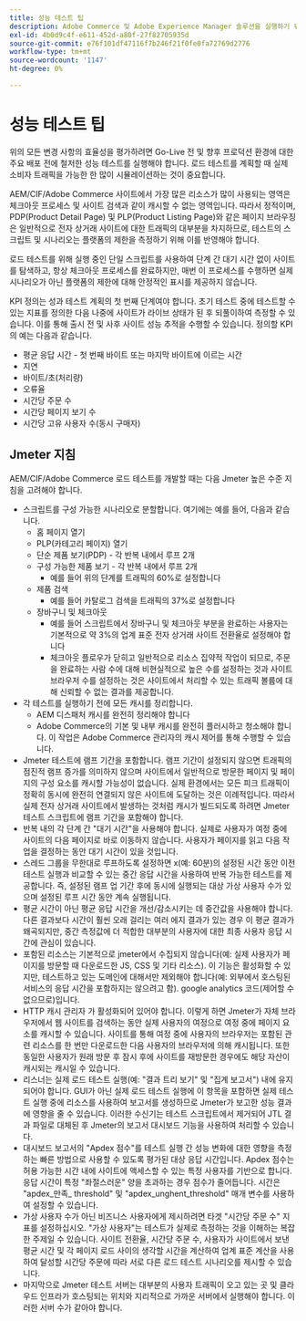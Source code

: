 ```yaml
---
title: 성능 테스트 팁
description: Adobe Commerce 및 Adobe Experience Manager 솔루션을 실행하기 위한 KPI를 설정하는 방법을 알아봅니다.
exl-id: 4b0d9c4f-e611-452d-a80f-27f82705935d
source-git-commit: e76f101df47116f7b246f21f0fe0fa72769d2776
workflow-type: tm+mt
source-wordcount: '1147'
ht-degree: 0%

---
```


# 성능 테스트 팁

위의 모든 변경 사항의 효율성을 평가하려면 Go-Live 전 및 향후 프로덕션 환경에 대한 주요 배포 전에 철저한 성능 테스트를 실행해야 합니다. 로드 테스트를 계획할 때 실제 소비자 트래픽을 가능한 한 많이 시뮬레이션하는 것이 중요합니다.

AEM/CIF/Adobe Commerce 사이트에서 가장 많은 리소스가 많이 사용되는 영역은 체크아웃 프로세스 및 사이트 검색과 같이 캐시할 수 없는 영역입니다. 따라서 정적이며, PDP(Product Detail Page) 및 PLP(Product Listing Page)와 같은 페이지 브라우징은 일반적으로 전자 상거래 사이트에 대한 트래픽의 대부분을 차지하므로, 테스트의 스크립트 및 시나리오는 플랫폼의 제한을 측정하기 위해 이를 반영해야 합니다.

로드 테스트를 위해 실행 중인 단일 스크립트를 사용하여 단계 간 대기 시간 없이 사이트를 탐색하고, 항상 체크아웃 프로세스를 완료하지만, 매번 이 프로세스를 수행하면 실제 시나리오가 아닌 플랫폼의 제한에 대해 안정적인 표시를 제공하지 않습니다.

KPI 정의는 성과 테스트 계획의 첫 번째 단계여야 합니다. 초기 테스트 중에 테스트할 수 있는 지표를 정의한 다음 나중에 사이트가 라이브 상태가 된 후 되풀이하여 측정할 수 있습니다. 이를 통해 출시 전 및 사후 사이트 성능 추적을 수행할 수 있습니다. 정의할 KPI의 예는 다음과 같습니다.

- 평균 응답 시간 - 첫 번째 바이트 또는 마지막 바이트에 이르는 시간
- 지연
- 바이트/초(처리량)
- 오류율
- 시간당 주문 수
- 시간당 페이지 보기 수
- 시간당 고유 사용자 수(동시 구매자)

## Jmeter 지침

AEM/CIF/Adobe Commerce 로드 테스트를 개발할 때는 다음 Jmeter 높은 수준 지침을 고려해야 합니다.

- 스크립트를 구성 가능한 시나리오로 분할합니다. 여기에는 예를 들어, 다음과 같습니다.
   - 홈 페이지 열기
   - PLP(카테고리 페이지) 열기
   - 단순 제품 보기(PDP) - 각 반복 내에서 루프 2개
   - 구성 가능한 제품 보기 - 각 반복 내에서 루프 2개
      - 예를 들어 위의 단계를 트래픽의 60%로 설정합니다
   - 제품 검색
      - 예를 들어 카탈로그 검색을 트래픽의 37%로 설정합니다
   - 장바구니 및 체크아웃
      - 예를 들어 스크립트에서 장바구니 및 체크아웃 부분을 완료하는 사용자는 기본적으로 약 3%의 업계 표준 전자 상거래 사이트 전환율로 설정해야 합니다
      - 체크아웃 플로우가 닫히고 일반적으로 리소스 집약적 작업이 되므로, 주문을 완료하는 사람 수에 대해 비현실적으로 높은 수를 설정하는 것과 사이트 브라우저 수를 설정하는 것은 사이트에서 처리할 수 있는 트래픽 볼륨에 대해 신뢰할 수 없는 결과를 제공합니다.
- 각 테스트를 실행하기 전에 모든 캐시를 정리합니다.
   - AEM 디스패처 캐시를 완전히 정리해야 합니다
   - Adobe Commerce의 기본 및 내부 캐시를 완전히 플러시하고 청소해야 합니다. 이 작업은 Adobe Commerce 관리자의 캐시 제어를 통해 수행할 수 있습니다.
- Jmeter 테스트에 램프 기간을 포함합니다. 램프 기간이 설정되지 않으면 트래픽의 점진적 램프 증가를 의미하지 않으며 사이트에서 일반적으로 방문한 페이지 및 페이지의 구성 요소를 캐시할 가능성이 없습니다. 실제 환경에서는 모든 피크 트래픽이 정확히 동시에 완전히 연결되지 않은 사이트에 도달하는 것은 이례적입니다. 따라서 실제 전자 상거래 사이트에서 발생하는 것처럼 캐시가 빌드되도록 하려면 Jmeter 테스트 스크립트에 램프 기간을 포함해야 합니다.
- 반복 내의 각 단계 간 &quot;대기 시간&quot;을 사용해야 합니다. 실제로 사용자가 여정 중에 사이트의 다음 페이지로 바로 이동하지 않습니다. 사용자가 페이지를 읽고 다음 작업을 결정하는 동안 대기 시간이 있을 것입니다.
- 스레드 그룹을 무한대로 루프하도록 설정하면 x(예: 60분)의 설정된 시간 동안 이전 테스트 실행과 비교할 수 있는 중간 응답 시간을 사용하여 반복 가능한 테스트를 제공합니다. 즉, 설정된 램프 업 기간 후에 동시에 실행되는 대상 가상 사용자 수가 있으며 설정된 루프 시간 동안 계속 실행됩니다.
- 평균 시간이 아닌 평균 응답 시간을 개선/감소시키는 데 중간값을 사용해야 합니다. 다른 결과보다 시간이 훨씬 오래 걸리는 여러 에지 결과가 있는 경우 이 평균 결과가 왜곡되지만, 중간 측정값에 더 적합한 대부분의 사용자에 대한 최종 사용자 응답 시간에 관심이 있습니다.
- 포함된 리소스는 기본적으로 jmeter에서 수집되지 않습니다(예: 실제 사용자가 페이지를 방문할 때 다운로드한 JS, CSS 및 기타 리소스). 이 기능은 활성화할 수 있지만, 테스트하고 있는 도메인에 대해서만 제외해야 합니다(예: 외부에서 호스팅된 서비스의 응답 시간을 포함하지는 않으려고 함). google analytics 코드(제어할 수 없으므로)입니다.
- HTTP 캐시 관리자 가 활성화되어 있어야 합니다. 이렇게 하면 Jmeter가 자체 브라우저에서 웹 사이트를 검색하는 동안 실제 사용자의 여정으로 여정 중에 페이지 요소를 캐시할 수 있습니다. 사이트를 통해 여정 중에 사용자의 브라우저는 포함된 관련 리소스를 한 번만 다운로드한 다음 사용자의 브라우저에 의해 캐시됩니다. 또한 동일한 사용자가 원래 방문 후 잠시 후에 사이트를 재방문한 경우에도 해당 자산이 캐시되는 캐시일 수 있습니다.
- 리스너는 실제 로드 테스트 실행(예: &quot;결과 트리 보기&quot; 및 &quot;집계 보고서&quot;) 내에 유지되어야 합니다. GUI가 아닌 실제 로드 테스트 실행에 이 항목을 포함하면 실제 테스트 실행 중에 리소스를 사용하여 보고서를 생성하므로 Jmeter가 보고한 성능 결과에 영향을 줄 수 있습니다. 이러한 수신기는 테스트 스크립트에서 제거되어 JTL 결과 파일로 대체된 후 Jmeter의 보고서 대시보드 기능을 사용하여 처리할 수 있습니다.
- 대시보드 보고서의 &quot;Apdex 점수&quot;를 테스트 실행 간 성능 변화에 대한 영향을 측정하는 빠른 방법으로 사용할 수 있도록 평가된 대상 응답 시간입니다. Apdex 점수는 허용 가능한 시간 내에 사이트에 액세스할 수 있는 특정 사용자를 기반으로 합니다. 응답 시간이 특정 &quot;좌절스러운&quot; 양을 초과하는 경우 점수가 줄어듭니다. 시간은 &quot;apdex_만족_ threshold&quot; 및 &quot;apdex_unghent_threshold&quot; 매개 변수를 사용하여 설정할 수 있습니다.
- 가상 사용자 수가 아닌 비즈니스 사용자에게 제시하려면 타겟 &quot;시간당 주문 수&quot; 지표를 설정하십시오. &quot;가상 사용자&quot;는 테스트가 실제로 측정하는 것을 이해하는 복잡한 주제일 수 있습니다. 사이트 전환율, 시간당 주문 수, 사용자가 사이트에서 보낸 평균 시간 및 각 페이지 로드 사이의 생각할 시간을 계산하여 업계 표준 계산을 사용하여 달성할 시간당 주문에 따라 서로 다른 로드 테스트 시나리오를 제시할 수 있습니다.
- 마지막으로 Jmeter 테스트 서버는 대부분의 사용자 트래픽이 오고 있는 곳 및 클라우드 인프라가 호스팅되는 위치와 지리적으로 가까운 서버에서 실행해야 합니다. 이러한 서버 수가 같아야 합니다.
